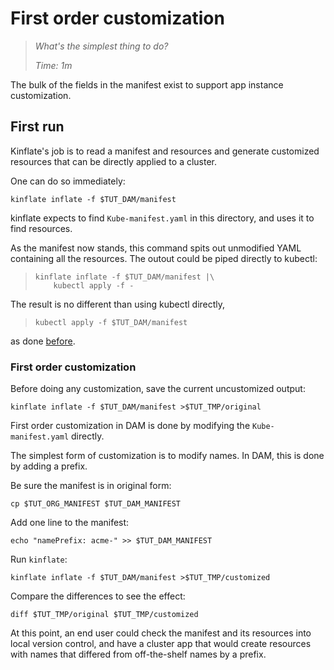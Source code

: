 # First order customization

> _What's the simplest thing to do?_
>
> _Time: 1m_

The bulk of the fields in the manifest exist
to support app instance customization.

## First run

Kinflate's job is to read a manifest and resources and
generate customized resources that can be directly
applied to a cluster.

One can do so immediately:

<!-- @runKinflate @test -->
```
kinflate inflate -f $TUT_DAM/manifest
```

kinflate expects to find `Kube-manifest.yaml`
in this directory, and uses it to find resources.

As the manifest now stands, this command spits out
unmodified YAML containing all the resources.  The
outout could be piped directly to kubectl:

> ```
> kinflate inflate -f $TUT_DAM/manifest |\
>     kubectl apply -f -
> ```

The result is  no different than using kubectl directly,

> ```
> kubectl apply -f $TUT_DAM/manifest
> ```

as done [before](apps/examples/DAM/base).

### First order customization

Before doing any customization, save the current
uncustomized output:

<!-- @noCustomization @test -->
```
kinflate inflate -f $TUT_DAM/manifest >$TUT_TMP/original
```

First order customization in DAM is done by modifying
the `Kube-manifest.yaml` directly.

The simplest form of customization is to modify names.
In DAM, this is done by adding a prefix.

Be sure the manifest is in original form:
<!-- @resetManifest @test -->
```
cp $TUT_ORG_MANIFEST $TUT_DAM_MANIFEST
```

Add one line to the manifest:
<!-- @namePrefix @test -->
```
echo "namePrefix: acme-" >> $TUT_DAM_MANIFEST
```

Run `kinflate`:

<!-- @runKinflate @test -->
```
kinflate inflate -f $TUT_DAM/manifest >$TUT_TMP/customized
```

Compare the differences to see the effect:

<!-- @runKinflate @test -->
```
diff $TUT_TMP/original $TUT_TMP/customized
```

At this point, an end user could check the manifest and
its resources into local version control, and have a
cluster app that would create resources with names that
differed from off-the-shelf names by a prefix.
